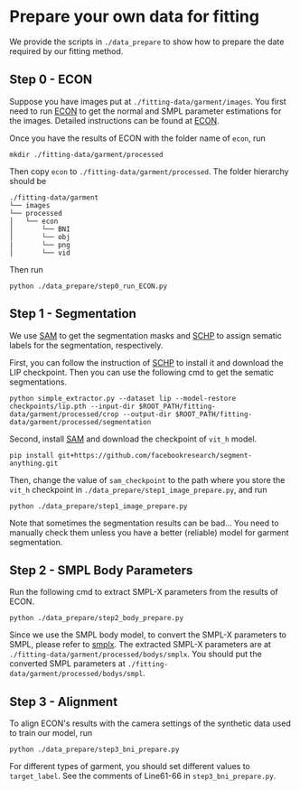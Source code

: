 # Prepare your own data for fitting
We provide the scripts in `./data_prepare` to show how to prepare the date required by our fitting method.

## Step 0 - ECON
Suppose you have images put at `./fitting-data/garment/images`. You first need to run [ECON](https://github.com/YuliangXiu/ECON) to get the normal and SMPL parameter estimations for the images. Detailed instructions can be found at [ECON](https://github.com/YuliangXiu/ECON).

Once you have the results of ECON with the folder name of `econ`, run
```
mkdir ./fitting-data/garment/processed
```
Then copy `econ` to `./fitting-data/garment/processed`. The folder hierarchy should be
```
./fitting-data/garment
└── images
└── processed
│   └── econ
│       └── BNI
│       └── obj
|       └── png
│       └── vid
```
Then run
```
python ./data_prepare/step0_run_ECON.py
```

## Step 1 - Segmentation
We use [SAM](https://github.com/facebookresearch/segment-anything) to get the segmentation masks and [SCHP](https://github.com/GoGoDuck912/Self-Correction-Human-Parsing) to assign sematic labels for the segmentation, respectively. 

First, you can follow the instruction of [SCHP](https://github.com/GoGoDuck912/Self-Correction-Human-Parsing) to install it and download the LIP checkpoint. Then you can use the following cmd to get the sematic segmentations.
```
python simple_extractor.py --dataset lip --model-restore checkpoints/lip.pth --input-dir $ROOT_PATH/fitting-data/garment/processed/crop --output-dir $ROOT_PATH/fitting-data/garment/processed/segmentation
```

Second, install [SAM](https://github.com/facebookresearch/segment-anything) and download the checkpoint of `vit_h` model.
```
pip install git+https://github.com/facebookresearch/segment-anything.git
```
Then, change the value of `sam_checkpoint` to the path where you store the `vit_h` checkpoint in `./data_prepare/step1_image_prepare.py`, and run 
```
python ./data_prepare/step1_image_prepare.py
```
Note that sometimes the segmentation results can be bad... You need to manually check them unless you have a better (reliable) model for garment segmentation.

## Step 2 - SMPL Body Parameters
Run the following cmd to extract SMPL-X parameters from the results of ECON. 
```
python ./data_prepare/step2_body_prepare.py
```

Since we use the SMPL body model, to convert the SMPL-X parameters to SMPL, please refer to [smplx](https://github.com/vchoutas/smplx/tree/main/transfer_model). The extracted SMPL-X parameters are at `./fitting-data/garment/processed/bodys/smplx`. You should put the converted SMPL parameters at `./fitting-data/garment/processed/bodys/smpl`.

## Step 3 - Alignment
To align ECON's results with the camera settings of the synthetic data used to train our model, run
```
python ./data_prepare/step3_bni_prepare.py
```
For different types of garment, you should set different values to `target_label`. See the comments of Line61-66 in `step3_bni_prepare.py`.